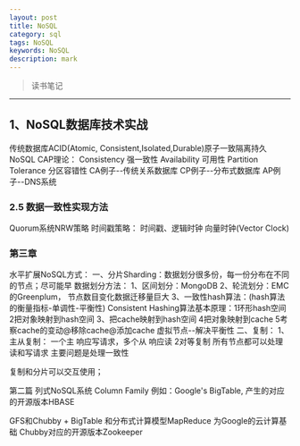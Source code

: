 ```yaml
---
layout: post
title: NoSQL
category: sql
tags: NoSQL
keywords: NoSQL
description: mark
---
```


>读书笔记


---

##  1、NoSQL数据库技术实战

传统数据库ACID(Atomic, Consistent,Isolated,Durable)原子一致隔离持久
NoSQL 
CAP理论：
Consistency 强一致性
Availability 可用性
Partition Tolerance 分区容错性
CA例子--传统关系数据库
CP例子--分布式数据库
AP例子--DNS系统

### 2.5 数据一致性实现方法
Quorum系统NRW策略
时间戳策略： 时间戳、逻辑时钟
向量时钟(Vector Clock)

### 第三章
水平扩展NoSQL方式：
一、分片Sharding：数据划分很多份，每一份分布在不同的节点；尽可能早
数据划分方法：
1、区间划分：MongoDB
2、轮流划分：EMC的Greenplum， 节点数目变化数据迁移量巨大
3、一致性hash算法：(hash算法的衡量指标-单调性-平衡性)
Consistent Hashing算法基本原理：1环形hash空间 2把对象映射到hash空间 3、把cache映射到hash空间 4把对象映射到cache 5考察cache的变动@移除cache@添加cache
虚拟节点--解决平衡性 
二、复制：
1、主从复制： 一个主 响应写请求，多个从 响应读
2对等复制 所有节点都可以处理读和写请求 主要问题是处理一致性

复制和分片可以交互使用；


第二篇 列式NoSQL系统 Column Family
例如：Google's BigTable, 产生的对应的开源版本HBASE

GFS和Chubby + BigTable 和分布式计算模型MapReduce   为Google的云计算基础
Chubby对应的开源版本Zookeeper